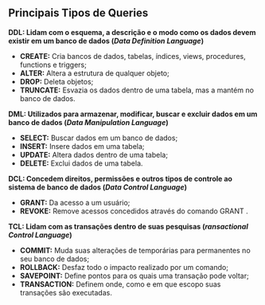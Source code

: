 ## Principais Tipos de Queries

**DDL: Lidam com o esquema, a descrição e o modo como os dados devem existir em um banco de dados (*Data Definition Language*)**
- **CREATE:** Cria bancos de dados, tabelas, índices, views, procedures, functions e triggers;
- **ALTER:** Altera a estrutura de qualquer objeto;
- **DROP:** Deleta objetos;
- **TRUNCATE:** Esvazia os dados dentro de uma tabela, mas a mantém no banco de dados.

**DML: Utilizados para armazenar, modificar, buscar e excluir dados em um banco de dados (*Data Manipulation Language*)**
- **SELECT:** Buscar dados em um banco de dados;
- **INSERT:** Insere dados em uma tabela;
- **UPDATE:** Altera dados dentro de uma tabela;
- **DELETE:** Exclui dados de uma tabela.

**DCL: Concedem direitos, permissões e outros tipos de controle ao sistema de banco de dados (*Data Control Language*)**
- **GRANT:** Da acesso a um usuário;
- **REVOKE:** Remove acessos concedidos através do comando GRANT .

**TCL: Lidam com as transações dentro de suas pesquisas (*ransactional Control Language*)**
- **COMMIT:** Muda suas alterações de temporárias para permanentes no seu banco de dados;
- **ROLLBACK:** Desfaz todo o impacto realizado por um comando;
- **SAVEPOINT:** Define pontos para os quais uma transação pode voltar;
- **TRANSACTION:** Definem onde, como e em que escopo suas transações são executadas.
